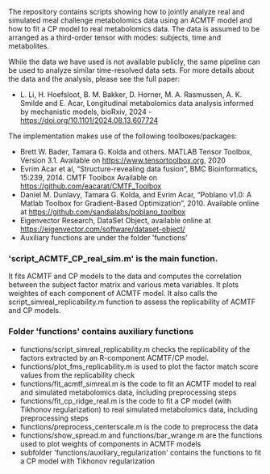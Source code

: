The repository contains scripts showing how to jointly analyze real and simulated meal challenge metabolomics data using an ACMTF model and how to fit a CP model to real metabolomics data. The data is assumed to be arranged as a third-order tensor with modes: subjects, time and metabolites. 

While the data we have used is not available publicly, the same pipeline can be used to analyze similar time-resolved data sets. For more details about the data and the analysis, please see the full paper:
- L. Li, H. Hoefsloot, B. M. Bakker, D. Horner, M. A. Rasmussen, A. K. Smilde and E. Acar, Longitudinal metabolomics data analysis informed by mechanistic models, bioRxiv, 2024 -  https://doi.org/10.1101/2024.08.13.607724

The implementation makes use of the following toolboxes/packages: 
- Brett W. Bader, Tamara G. Kolda and others. MATLAB Tensor Toolbox, Version 3.1. Available on https://www.tensortoolbox.org, 2020
- Evrim Acar et al, “Structure-revealing data fusion”, BMC Bioinformatics, 15:239, 2014. CMTF Toolbox Available on https://github.com/eacarat/CMTF_Toolbox
- Daniel M. Dunlavy, Tamara G. Kolda, and Evrim Acar, “Poblano v1.0: A Matlab Toolbox for Gradient-Based Optimization”, 2010. Available online at https://github.com/sandialabs/poblano_toolbox
- Eigenvector Research, DataSet Object, available online at https://eigenvector.com/software/dataset-object/
- Auxiliary functions are under the folder 'functions'

### 'script_ACMTF_CP_real_sim.m' is the main function. 
It fits ACMTF and CP models to the data and computes the correlation between the subject factor matrix and various meta variables. It plots weightes of each component of ACMTF model. It also calls the script_simreal_replicability.m function to assess the replicability of ACMTF and CP models.

### Folder 'functions' contains auxiliary functions
- functions/script_simreal_replicability.m checks the replicability of the factors extracted by an R-component ACMTF/CP model. 
- functions/plot_fms_replicability.m is used to plot the factor match score values from the replicability check
- functions/fit_acmtf_simreal.m is the code to fit an ACMTF model to real and simulated metabolomics data, including preprocessing steps
- functions/fit_cp_ridge_real.m is the code to fit a CP model (with Tikhonov regularization) to real simulated metabolomics data, including preprocessing steps
- functions/preprocess_centerscale.m is the code to preprocess the data
- functions/show_spread.m and functions/bar_wrange.m are the functions used to plot weights of components in ACMTF models
- subfolder 'functions/auxiliary_regularization' contains the functions to fit a CP model with Tikhonov regularization 
